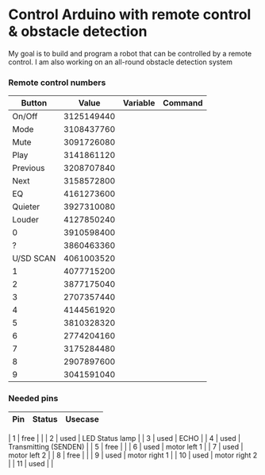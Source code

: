 # Control Arduino with remote control & obstacle detection
My goal is to build and program a robot that can be controlled by a remote control. I am also working on an all-round obstacle detection system
### Remote control numbers

| Button | Value | Variable | Command |
| ------ | ------ | ------ | ------ |
|     On/Off    |  3125149440        |        |        |
|     Mode      |  3108437760          |        |        |
|     Mute      |  3091726080          |        |        |
|     Play      |  3141861120          |        |        |
|     Previous  |  3208707840      |        |        |
|     Next      |  3158572800          |        |        |
|     EQ        |  4161273600            |        |        |
|     Quieter   |  3927310080       |        |        |
|     Louder    |  4127850240        |        |        |
|     0         |  3910598400              |       |        |
|     ?         |  3860463360              |       |        |
|     U/SD SCAN |  4061003520      |        |        |
|     1         |  4077715200                  |        |        |
|     2         |  3877175040      |        |        |
|     3         |  2707357440      |        |        |
|     4         |  4144561920      |        |        |
|     5         |  3810328320      |        |        |
|     6         |  2774204160      |        |        |
|     7         |  3175284480      |        |        |
|     8         |  2907897600      |        |        |
|     9         |  3041591040      |        |        |


### Needed pins
| Pin | Status | Usecase | 
| ------ | ------ | ------ |

|     1    |  free        |        | 
|     2    |  used        | LED Status lamp       | 
|     3    |  used        | ECHO       | 
|     4    |  used        | Transmitting (SENDEN)       | 
|     5    |  free        |        | 
|     6    |  used        | motor left 1       | 
|     7    |  used        | motor left 2       | 
|     8    |  free        |        | 
|     9    |  used        | motor right 1       | 
|     10   |  used        | motor right 2       | 
|     11   |  used        |        | 
